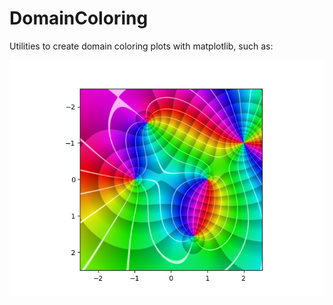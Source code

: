 # DomainColoring
Utilities to create domain coloring plots with matplotlib, such as:
<p align="center">
<img src="plot2.png"/>
</p>
